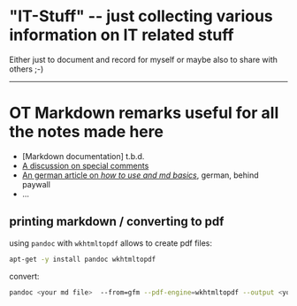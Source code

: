# "IT-Stuff" -- just collecting various information on IT related stuff
Either just to document and record for myself or maybe also to share with others ;-)


---
# OT Markdown remarks useful for all the notes made here
- [Markdown documentation] t.b.d.
- [A discussion on special comments](https://github.com/orgs/community/discussions/16925)
- [An german article on _how to use and md basics_](https://www.heise.de/hintergrund/Wie-Sie-mit-Markdown-schnell-und-einfach-Texte-auszeichnen-7222418.html?seite=all), german, behind paywall
- ...


## printing markdown / converting to pdf
using `pandoc` with `wkhtmltopdf` allows to create pdf files:
```bash
apt-get -y install pandoc wkhtmltopdf
```
convert:
```bash
pandoc <your md file>  --from=gfm --pdf-engine=wkhtmltopdf --output <your outputfile>.pdf
```
